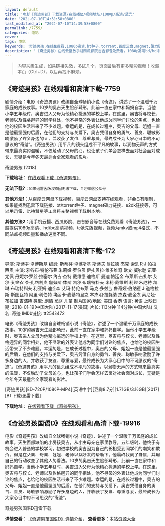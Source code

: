 ```yaml
---
layout: default
title: '电影《奇迹男孩》下载资源/在线播放/视频地址/1080p/高清/蓝光'
date: "2021-07-10T14:39:58+0800"
last_modified_at: "2021-07-10T14:39:58+0800"
permalink: /7759/
categories: 电影
cover:
tags: 电影
keywords: '奇迹男孩,在线免费看,1080p高清,bt种子,torrent,百度云盘,magnet,磁力链,迅雷下载资源'
description: '《奇迹男孩》在线云播放手机西瓜影院吉吉影音免费看，1080p高清bd/hd未删减完整版和tc抢先枪版，mkv/mp4格式，附带bt/torrent种子、magnet/磁力链、百度云盘、网盘资源迅雷下载链接'
---
```


>内容采集生成，如果链接失效，多试几个，页面最后有更多精彩视频！收藏本页（Ctrl+D)，以后再找不麻烦。


## 《奇迹男孩》在线观看和高清下载-7759

剧情介绍：电影《奇迹男孩》改编自全球畅销小说《奇迹》，讲述了一个温暖千万家庭的成长故事。10岁的奥吉天生脸部畸形，此前一直在家中和妈妈自学。当他小学五年级时，奥吉进入父母为他精心挑选的学校上学。在这里，奥吉将与校长、老师以及性格迥异的同学相处，他不寻常的外表让他成为同学们讨论的焦点，也给他的校园生活带来了不少难题。幸运的是，在成长过程中，奥吉的父母、姐姐一直是他最坚强的后盾，在他们的支持与关爱下，奥吉凭借自身的勇气、善良、聪敏影响激励了许多身边的人，并收获了友谊、尊重与爱，最终成长为大家心目中的不可思议的“奇迹”。《奇迹男孩》用平凡的镜头组成不平凡的故事，以润物无声的方式带来最真实的温暖，不仅触动了父母的心，也让孩子们学会怎样去面对社会面对成长，无疑是今年冬天最适合全家观看的影片。


奇迹男孩 (2018)

**下载地址**： [在线观看下载 《奇迹男孩》](https://www.btbtdy.me/btdy/dy12293.html) 


**无法下载?**：`如果迅雷因版权原因无法下载，关注微信公众号 `

**其他方法1**：从百度云网盘下载视频，百度云网盘支持在线观看，非会员有限制，如果能找到迅雷下载链接、bt/torrent种子、magnet磁力链接、e2dk链接等，可以用迅雷、比特彗星等工具将完整视频下载到本地。

**其他方法2**：用手机云播、西瓜影院、吉吉影音等在线免费观看《奇迹男孩》，一般提供1080p高清、hd/bd高清视频、tc抢先版视频，视频为mkv或mp4格式，不同站点视频质量和播放速度不同。


## 《奇迹男孩》在线观看和高清下载-172

导演: 斯蒂芬·卓博斯基 编剧: 斯蒂芬·卓博斯基 斯蒂夫·康拉德 杰克·索恩 R·J·帕拉西奥 主演: 雅各布·特伦布莱 朱莉娅·罗伯茨 伊扎贝拉·维多维奇 欧文·威尔逊 诺亚·尤佩 丹妮尔·罗丝·拉塞尔 纳吉·杰特 戴维德·迪格斯 曼迪·帕廷金 布莱斯·吉扎尔 艾尔·麦金农 泰·孔西利奥 詹姆斯·休斯 凯尔·布瑞特科夫 米莉·戴维斯 莉娅·朱厄特 凯琳·布瑞特科夫 利亚姆·迪金森 艾玛·特伦布莱 马克·多兹劳 鲁奇娅·伯纳德 J·道格拉斯·斯图瓦特 阿里·利伯特 埃丽卡·麦基特里克 本杰明·拉特纳 杰森·麦金农 索尼娅·布拉加 吉洁特 类型: 剧情 家庭 儿童 制片国家/地区: 美国 香港 语言: 英语 上映日期: 2018-01-19(中国大陆) 2017-11-17(美国) 片长: 113分钟 114分钟(中国大陆) 又名: 奇迹 IMDb链接: tt2543472

电影《奇迹男孩》改编自全球畅销小说《奇迹》，讲述了一个温暖千万家庭的成长故事。10岁的奥吉天生脸部畸形，此前一直在家中和妈妈自学。当他小学五年级时，奥吉进入父母为他精心挑选的学校上学。在这里，奥吉将与校长、老师以及性格迥异的同学相处，他不寻常的外表让他成为同学们讨论的焦点，也给他的校园生活带来了不少难题。幸运的是，在成长过程中，奥吉的父母、姐姐一直是他最坚强的后盾，在他们的支持与关爱下，奥吉凭借自身的勇气、善良、聪敏影响激励了许多身边的人，并收获了友谊、尊重与爱，最终成长为大家心目中的不可思议的“奇迹”。《奇迹男孩》用平凡的镜头组成不平凡的故事，以润物无声的方式带来最真实的温暖，不仅触动了父母的心，也让孩子们学会怎样去面对社会面对成长，无疑是今年冬天最适合全家观看的影片。


[奇迹男孩][BD-720P/1080P-MP4][英语中字][豆瓣8.7分][1.71GB/3.16GB][2017][BT下载/迅雷下载]

**下载地址**： [在线观看下载 《奇迹男孩》](https://www.btdx8.com/torrent/qjnh_2017.html) 


## 《奇迹男孩国语D》在线观看和高清下载-19916

电影《奇迹男孩》改编自全球畅销小说《奇迹》，讲述了一个温暖千万家庭的成长故事。天生面部缺陷的小男孩奥吉，从小由母亲在家里教导，五年级时，他终于有机会进入普通的学校学习。初进学校的奥吉因为自己的长相受到同学们的嘲笑和欺负，但是在父亲、母亲、姐姐、老师以及好友的帮助下，他最终找到了自信，并用自己的行动改变了其他人的看法。10岁的奥吉天生脸部畸形，此前一直在家中和妈妈自学。当他小学五年级时，奥吉进入父母为他精心挑选的学校上学。在这里，奥吉将与校长、老师以及性格迥异的同学相处，他不寻常的外表让他成为同学们讨论的焦点，也给他的校园生活带来了不少难题。幸运的是，在成长过程中，奥吉的父母、姐姐一直是他最坚强的后盾，在他们的支持与关爱下，奥吉凭借自身的勇气、善良、聪敏影响激励了许多身边的人，并收获了友谊、尊重与爱，最终成长为大家心目中的不可思议的“奇迹”。


奇迹男孩国语D迅雷下载

**详情查看**： [《奇迹男孩国语D》详情介绍](/movie/19916/)， **查看更多**：[本站资源大全](/movie/t/all/)

